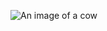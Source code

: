 ![An image of a cow](https://images.squarespace-cdn.com/content/v1/5840d403bebafba4c28d6c4f/1590461879464-S48CY4PHJVW8JYH3H70K/Cow_along_the_RAVeL_5_L38_in_Thimister-Clermont%2C_Belgium_%28DSCF6054%29.jpg?format=1500w)
